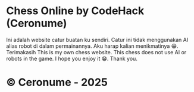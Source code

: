 # Chess Online by CodeHack (Ceronume)
Ini adalah website catur buatan ku sendiri. Catur ini tidak menggunakan AI alias robot di dalam permainannya. Aku harap kalian menikmatinya 😁. Terimakasih
This is my own chess website. This chess does not use AI or robots in the game. I hope you enjoy it 😁. Thank you.

# © Ceronume - 2025
